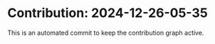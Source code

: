 # Contribution: 2024-12-26-05-35
This is an automated commit to keep the contribution graph active.
